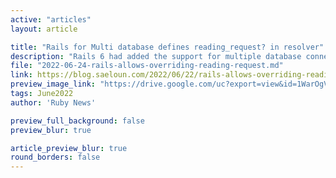 ```yaml
---
active: "articles"
layout: article

title: "Rails for Multi database defines reading_request? in resolver"
description: "Rails 6 had added the support for multiple database connections using which we can configure the separate databases for reads and writes."
file: "2022-06-24-rails-allows-overriding-reading-request.md"
link: https://blog.saeloun.com/2022/06/22/rails-allows-overriding-reading-request
preview_image_link: "https://drive.google.com/uc?export=view&id=1WarOgVz08giIfvrSueo6aLy8C_pMORoe"
tags: June2022
author: 'Ruby News'

preview_full_background: false
preview_blur: true

article_preview_blur: true
round_borders: false
---
```

